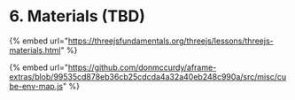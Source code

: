 # 6. Materials \(TBD\)

{% embed url="https://threejsfundamentals.org/threejs/lessons/threejs-materials.html" %}

{% embed url="https://github.com/donmccurdy/aframe-extras/blob/99535cd878eb36cb25cdcda4a32a40eb248c990a/src/misc/cube-env-map.js" %}



